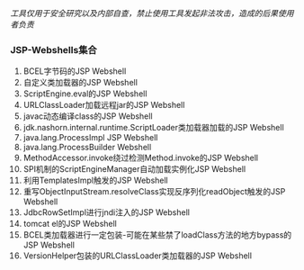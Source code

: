 *工具仅用于安全研究以及内部自查，禁止使用工具发起非法攻击，造成的后果使用者负责*

### JSP-Webshells集合

1. BCEL字节码的JSP Webshell
2. 自定义类加载器的JSP Webshell
3. ScriptEngine.eval的JSP Webshell
4. URLClassLoader加载远程jar的JSP Webshell
5. javac动态编译class的JSP Webshell
6. jdk.nashorn.internal.runtime.ScriptLoader类加载器加载的JSP Webshell
7. java.lang.ProcessImpl JSP Webshell
8. java.lang.ProcessBuilder Webshell
9. MethodAccessor.invoke绕过检测Method.invoke的JSP Webshell
10. SPI机制的ScriptEngineManager自动加载实例化JSP Webshell
11. 利用TemplatesImpl触发的JSP Webshell
12. 重写ObjectInputStream.resolveClass实现反序列化readObject触发的JSP Webshell
13. JdbcRowSetImpl进行jndi注入的JSP Webshell
14. tomcat el的JSP Webshell
15. BCEL类加载器进行一定包装-可能在某些禁了loadClass方法的地方bypass的JSP Webshell
16. VersionHelper包装的URLClassLoader类加载器的JSP Webshell 